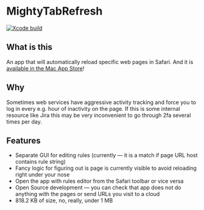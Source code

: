 # MightyTabRefresh

[![Xcode build](https://github.com/kukushechkin/MightyTabRefresh/actions/workflows/xcode.yml/badge.svg?branch=main)](https://github.com/kukushechkin/MightyTabRefresh/actions/workflows/xcode.yml)

## What is this

An app that will automatically reload specific web pages in Safari. And it is [available in the Mac App Store](https://apps.apple.com/fi/app/mighty-tab-refresh/id1582359612?mt=12)!

## Why

Sometimes web services have aggressive activity tracking and force you to log in every e.g. hour of inactivity on the page. If this is some internal resource like Jira this may be very inconvenient to go through 2fa several times per day.

## Features

*  Separate GUI for editing rules (currently — it is a match if page URL host contains rule string)
*  Fancy logic for figuring out is page is currently visible to avoid reloading right under your nose
*  Open the app with rules editor from the Safari toolbar or vice versa
*  Open Source development — you can check that app does not do anything with the pages or send URLs you visit to a cloud
*  818.2 KB of size, no, really, under 1 MB

